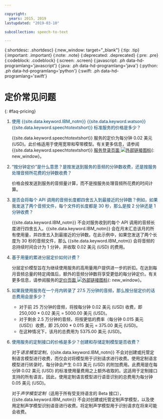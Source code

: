 ```yaml
---

copyright:
  years: 2015, 2019
lastupdated: "2019-03-10"

subcollection: speech-to-text

---
```


{:shortdesc: .shortdesc}
{:new_window: target="_blank"}
{:tip: .tip}
{:important: .important}
{:note: .note}
{:deprecated: .deprecated}
{:pre: .pre}
{:codeblock: .codeblock}
{:screen: .screen}
{:javascript: .ph data-hd-programlang='javascript'}
{:java: .ph data-hd-programlang='java'}
{:python: .ph data-hd-programlang='python'}
{:swift: .ph data-hd-programlang='swift'}

# 定价常见问题
{: #faq-pricing}

1.  <span style="color:#003F69">使用 {{site.data.keyword.IBM_notm}} {{site.data.keyword.watson}} {{site.data.keyword.speechtotextshort}} 标准服务的价格是多少？</span>

    {{site.data.keyword.speechtotextshort}} 服务的定价为每分钟 0.02 美元 (USD)。此价格适用于使用宽带和窄带模型。有关更多信息，请参阅 {{site.data.keyword.speechtotextshort}} [服务登录页面 ![外部链接图标](../../icons/launch-glyph.svg "外部链接图标")](https://www.ibm.com/watson/developercloud/speech-to-text.html#pricing-block){: new_window}。

1.  <span style="color:#003F69">“按分钟定价”是什么意思？是按发送到服务的音频的分钟数收费，还是按服务处理音频所花费的分钟数收费？</span>

    价格会按发送到服务的音频量计算，而不是按服务处理音频所花费的时间计算。

1.  <span style="color:#003F69">是否会将每个 API 调用的音频长度都四舍五入到最接近的分钟数？例如，如果我发送了两个音频文件，每个文件的长度都是 30 秒，那么是按 2 分钟还是 1 分钟收费？</span>

    {{site.data.keyword.IBM_notm}} 不会对服务收到的每个 API 调用的音频长度进行四舍五入。{{site.data.keyword.IBM_notm}} 会在月末汇总该月的所有使用量，并四舍五入到最接近的分钟数。在此示例中，如果您发送了两个长度为 30 秒的音频文件，那么 {{site.data.keyword.IBM_notm}} 会将音频的总持续时间合计为 1 分钟，并收取 0.02 美元 (USD) 的费用。

1.  <span id="graduated" style="color:#003F69">基于用量的累进分层定价如何计费？</span>

    分层定价模型旨在为继续使用服务的高用量用户提供进一步的折扣。在达到每月音频总量的特定阈值后，额外的音频分钟数将享受更低的每分钟定价。有关更多信息，请参阅服务的[定价页面 ![外部链接图标](../../icons/launch-glyph.svg "外部链接图标")](https://{DomainName}/catalog/services/speech-to-text){: new_window}。

1.  <span style="color:#003F69">如果我使用服务在一个月内转录了 27.5 万分钟的音频，那么按分层定价的话总费用会是多少？</span>

    -   对于前 25 万分钟的音频，将按每分钟 0.02 美元 (USD) 收费，即 250,000 * 0.02 美元 = 5000.00 美元 (USD)。
    -   对于剩余 2.5 万分钟的音频，将按更低的费率（每分钟 0.015 美元 (USD)）收费，即 25,000 * 0.015 美元 = 375.00 美元 (USD)。
    -   在这种情况下，该月的总费用为 5375.00 美元 (USD)。

1.  <span style="color:#003F69">使用服务的定制接口的价格是多少？创建和存储定制模型是否收费？</span>

    对于*语言模型定制*，{{site.data.keyword.IBM_notm}} 不会对创建或托管定制语言模型进行收费，而仅会对将模型用于识别请求进行收费。使用定制语言模型进行转录时，每分钟会产生 0.03 美元 (USD) 的附加费用。此费用是在每分钟 0.02 美元 (USD) 的标准使用量费用之上额外收取的。这适用于定制接口支持的所有语言。因此，使用定制语言模型进行语音识别的总费用为每分钟 0.05 美元 (USD)。

    对于*声学模型定制*（适用于所有受支持语言的 Beta 接口），{{site.data.keyword.IBM_notm}} 不会对创建或托管定制声学模型，以及使用定制声学模型识别语音进行收费。将定制声学模型用于识别请求在将来可能会收费。

